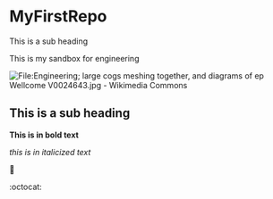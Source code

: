 # MyFirstRepo
This is a sub heading

This is my sandbox for engineering 

<img src="https://upload.wikimedia.org/wikipedia/commons/8/85/Engineering%3B_large_cogs_meshing_together%2C_and_diagrams_of_ep_Wellcome_V0024643.jpg" alt="File:Engineering; large cogs meshing together, and diagrams of ep Wellcome  V0024643.jpg - Wikimedia Commons"/>

## This is a sub heading

**This is in bold text**

*this is in italicized text*

:camel:

:octocat:
